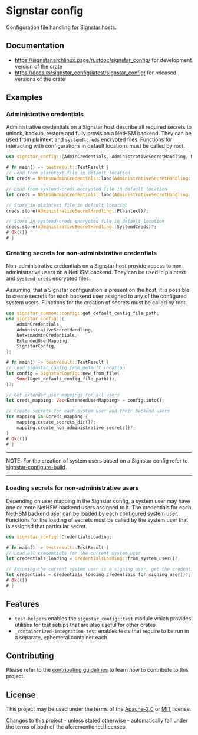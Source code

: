 # Signstar config

Configuration file handling for Signstar hosts.

## Documentation

- <https://signstar.archlinux.page/rustdoc/signstar_config/> for development version of the crate
- <https://docs.rs/signstar_config/latest/signstar_config/> for released versions of the crate

## Examples

### Administrative credentials

Administrative credentials on a Signstar host describe all required secrets to unlock, backup, restore and fully provision a NetHSM backend.
They can be used from plaintext and [`systemd-creds`] encrypted files.
Functions for interacting with configurations in default locations must be called by root.

```rust no_run
use signstar_config::{AdminCredentials, AdministrativeSecretHandling, NetHsmAdminCredentials};

# fn main() -> testresult::TestResult {
// Load from plaintext file in default location
let creds = NetHsmAdminCredentials::load(AdministrativeSecretHandling::Plaintext)?;

// Load from systemd-creds encrypted file in default location
let creds = NetHsmAdminCredentials::load(AdministrativeSecretHandling::SystemdCreds)?;

// Store in plaintext file in default location
creds.store(AdministrativeSecretHandling::Plaintext)?;

// Store in systemd-creds encrypted file in default location
creds.store(AdministrativeSecretHandling::SystemdCreds)?;
# Ok(())
# }
```

### Creating secrets for non-administrative credentials

Non-administrative credentials on a Signstar host provide access to non-administrative users on a NetHSM backend.
They can be used in plaintext and [`systemd-creds`] encrypted files.

Assuming, that a Signstar configuration is present on the host, it is possible to create secrets for each backend user assigned to any of the configured system users.
Functions for the creation of secrets must be called by root.

```rust no_run
use signstar_common::config::get_default_config_file_path;
use signstar_config::{
    AdminCredentials,
    AdministrativeSecretHandling,
    NetHsmAdminCredentials,
    ExtendedUserMapping,
    SignstarConfig,
};

# fn main() -> testresult::TestResult {
// Load Signstar config from default location
let config = SignstarConfig::new_from_file(
    Some(&get_default_config_file_path()),
)?;

// Get extended user mappings for all users
let creds_mapping: Vec<ExtendedUserMapping> = config.into();

// Create secrets for each system user and their backend users
for mapping in &creds_mapping {
    mapping.create_secrets_dir()?;
    mapping.create_non_administrative_secrets()?;
}
# Ok(())
# }
```

---

NOTE: For the creation of system users based on a Signstar config refer to [signstar-configure-build].

---

### Loading secrets for non-administrative users

Depending on user mapping in the Signstar config, a system user may have one or more NetHSM backend users assigned to it.
The credentials for each NetHSM backend user can be loaded by each configured system user.
Functions for the loading of secrets must be called by the system user that is assigned that particular secret.

```rust no_run
use signstar_config::CredentialsLoading;

# fn main() -> testresult::TestResult {
// Load all credentials for the current system user
let credentials_loading = CredentialsLoading::from_system_user()?;

// Assuming the current system user is a signing user, get the credentials for its assigned user in the NetHSM backend
let credentials = credentials_loading.credentials_for_signing_user()?;
# Ok(())
# }
```

## Features

- `test-helpers` enables the `signstar_config::test` module which provides utilities for test setups that are also useful for other crates.
- `_containerized-integration-test` enables tests that require to be run in a separate, ephemeral container each.

## Contributing

Please refer to the [contributing guidelines] to learn how to contribute to this project.

## License

This project may be used under the terms of the [Apache-2.0] or [MIT] license.

Changes to this project - unless stated otherwise - automatically fall under the terms of both of the aforementioned licenses.

[Apache-2.0]: https://www.apache.org/licenses/LICENSE-2.0
[MIT]: https://opensource.org/licenses/MIT
[contributing guidelines]: ../CONTRIBUTING.md
[signstar-configure-build]: https://signstar.archlinux.page/signstar-configure-build/index.html
[`systemd-creds`]: https://man.archlinux.org/man/systemd-creds.1
